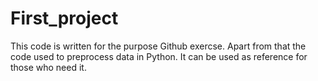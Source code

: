 # First_project
This code is written for the purpose Github exercse. Apart from that the code used to preprocess data in Python.
It can be used as reference for those who need it.
